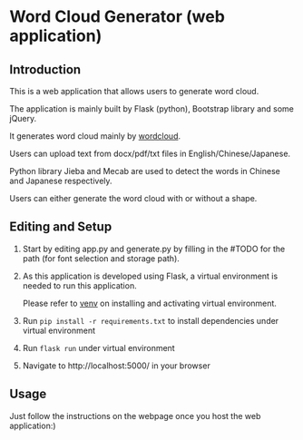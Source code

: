 # Word Cloud Generator (web application)

## Introduction

This is a web application that allows users to generate word cloud.

The application is mainly built by Flask (python), Bootstrap library and some jQuery.

It generates word cloud mainly by [wordcloud](https://github.com/amueller/word_cloud).

Users can upload text from docx/pdf/txt files in English/Chinese/Japanese.

Python library Jieba and Mecab are used to detect the words in Chinese and Japanese respectively.

Users can either generate the word cloud with or without a shape.

## Editing and Setup

1. Start by editing app.py and generate.py by filling in the #TODO for the path (for font selection and storage path).

2. As this application is developed using Flask, a virtual environment is needed to run this application.

   Please refer to [venv](https://docs.python.org/3/library/venv.html) on installing and activating virtual environment.

3. Run `pip install -r requirements.txt` to install dependencies under virtual environment

4. Run `flask run` under virtual environment

5. Navigate to http://localhost:5000/ in your browser

## Usage

Just follow the instructions on the webpage once you host the web application:)
